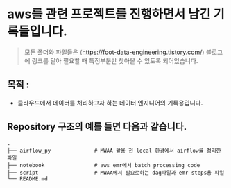 # aws를 관련 프로젝트를 진행하면서 남긴 기록들입니다.

> 모든 폴더와 파일들은 (https://foot-data-engineering.tistory.com/) 블로그에 링크를 달아 필요할 때 특정부분만 찾아올 수 있도록 되어있습니다.

## 목적 : 
* 클라우드에서 데이터를 처리하고자 하는 데이터 엔지니어의 기록용입니다.
 

 
## Repository 구조의 예를 들면 다음과 같습니다.
```
.
├── airflow_py              # MWAA 활용 전 local 환경에서 airflow를 정리한 파일
├── notebook                # aws emr에서 batch processing code
├── script                  # MWAA에서 필요로하는 dag파일과 emr steps용 파일
└── README.md
 
```

